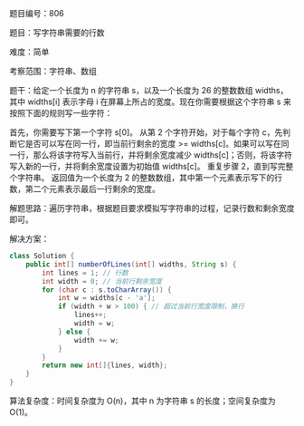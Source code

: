 题目编号：806

题目：写字符串需要的行数

难度：简单

考察范围：字符串、数组

题干：给定一个长度为 n 的字符串 s，以及一个长度为 26 的整数数组 widths，其中 widths[i] 表示字母 i 在屏幕上所占的宽度。现在你需要根据这个字符串 s 来按照下面的规则写一些字符：

首先，你需要写下第一个字符 s[0]。
从第 2 个字符开始，对于每个字符 c，先判断它是否可以写在同一行，即当前行剩余的宽度 >= widths[c]。如果可以写在同一行，那么将该字符写入当前行，并将剩余宽度减少 widths[c]；否则，将该字符写入新的一行，并将剩余宽度设置为初始值 widths[c]。
重复步骤 2，直到写完整个字符串。
返回值为一个长度为 2 的整数数组，其中第一个元素表示写下的行数，第二个元素表示最后一行剩余的宽度。

解题思路：遍历字符串，根据题目要求模拟写字符串的过程，记录行数和剩余宽度即可。

解决方案：

```java
class Solution {
    public int[] numberOfLines(int[] widths, String s) {
        int lines = 1; // 行数
        int width = 0; // 当前行剩余宽度
        for (char c : s.toCharArray()) {
            int w = widths[c - 'a'];
            if (width + w > 100) { // 超过当前行宽度限制，换行
                lines++;
                width = w;
            } else {
                width += w;
            }
        }
        return new int[]{lines, width};
    }
}
```

算法复杂度：时间复杂度为 O(n)，其中 n 为字符串 s 的长度；空间复杂度为 O(1)。